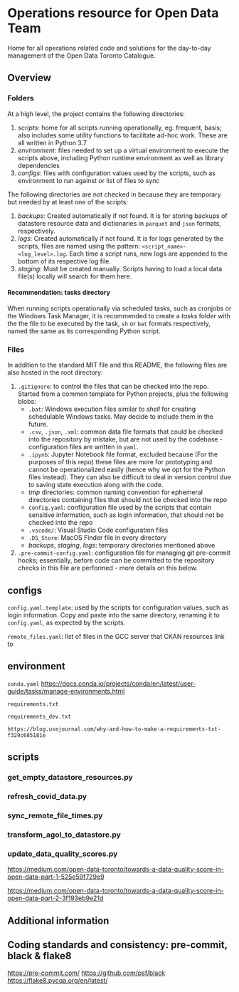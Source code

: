 # Operations resource for Open Data Team

Home for all operations related code and solutions for the day-to-day management of the Open Data Toronto Catalogue.

## Overview

### Folders

At a high level, the project contains the following directories:

1. *scripts*: home for all scripts running operationally, eg. frequent, basis; also includes some utility functions to facilitate ad-hoc work. These are all written in Python 3.7
1. *environment*: files needed to set up a virtual environment to execute the scripts above, including Python runtime environment as well as library dependencies
1. *configs*:  files with configuration values used by the scripts, such as environment to run against or list of files to sync

The following directories are not checked in because they are temporary but needed by at least one of the scripts:

1. *backups*: Created automatically if not found. It is for storing backups of datastore resource data and dictionaries in `parquet` and `json` formats, respectively.
1. *logs*: Created automatically if not found. It is for logs generated by the scripts, files are named using the pattern: `<script_name>-<log_level>.log`. Each time a script runs, new logs are appended to the bottom of its respective log file.
1. *staging*: Must be created manually. Scripts having to load a local data file(s) locally will search for them here.

#### Recommendation: tasks directory

When running scripts operationally via scheduled tasks, such as cronjobs or the Windows Task Manager, it is recommended to create a *tasks* folder with the the file to be executed by the task, `sh` or `bat` formats respectively, named the same as its corresponding Python script.

### Files

In addition to the standard MIT file and this README, the following files are also hosted in the root directory:

1. `.gitignore`: to control the files that can be checked into the repo. Started from a common template for Python projects, plus the following blobs:
   * `.bat`: Windows execution files similar to _shell_ for creating schedulable Windows tasks. May decide to include them in the future.
   * `.csv`, `.json`, `.xml`: common data file formats that could be checked into the repository by mistake, but are not used by the codebase - configuration files are written in `yaml`.
   * `.ipynb`: Jupyter Notebook file format, excluded because (For the purposes of this repo) these files are more for prototyping and cannot be operationalized easily (hence why we opt for the Python files instead). They can also be difficult to deal in version control due to saving state execution along with the code.
   * *tmp* directories: common naming convention for ephemeral directories containing files that should not be checked into the repo
   * `config.yaml`: configuration file used by the scripts that contain sensitive information, such as login information, that should not be checked into the repo
   * `.vscode/`: Visual Studio Code configuration files
   * `.DS_Store`: MacOS Finder file in every directory
   * *backups*, *staging*, *logs*: temporary directories mentioned above
1. `.pre-commit-config.yaml`: configuration file for managing git pre-commit hooks; essentially, before code can be committed to the repository checks in this file are performed - more details on this below.

## configs

`config.yaml.template`: used by the scripts for configuration values, such as login information. Copy and paste into the same directory, renaming it to `config.yaml`, as expected by the scripts.

`remote_files.yaml`: list of files in the GCC server that CKAN resources link to

## environment

`conda.yaml`
https://docs.conda.io/projects/conda/en/latest/user-guide/tasks/manage-environments.html

`requirements.txt`


`requirements_dev.txt`

```
https://blog.usejournal.com/why-and-how-to-make-a-requirements-txt-f329c685181e
```

## scripts

### get_empty_datastore_resources.py

### refresh_covid_data.py

### sync_remote_file_times.py

### transform_agol_to_datastore.py

### update_data_quality_scores.py

https://medium.com/open-data-toronto/towards-a-data-quality-score-in-open-data-part-1-525e59f729e9

https://medium.com/open-data-toronto/towards-a-data-quality-score-in-open-data-part-2-3f193eb9e21d

## Additional information

## Coding standards and consistency: pre-commit, black & flake8
https://pre-commit.com/
https://github.com/psf/black
https://flake8.pycqa.org/en/latest/